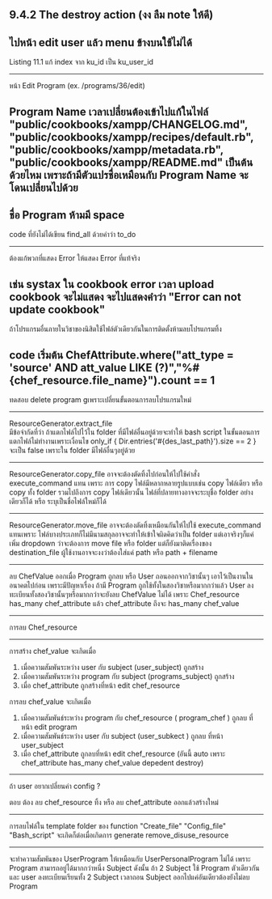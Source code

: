 9.4.2 The destroy action (งง ลืม note ให้ดี)
---
ไปหน้า edit user แล้ว menu ข้างบนใช้ไม่ได้
---
Listing 11.1 แก้ index จาก ku_id เป็น ku_user_id

---
หน้า Edit Program (ex. /programs/36/edit)

Program Name เวลาเปลี่ยนต้องเข้าไปแก้ในไฟล์
"public/cookbooks/xampp/CHANGELOG.md", 
"public/cookbooks/xampp/recipes/default.rb", 
"public/cookbooks/xampp/metadata.rb", 
"public/cookbooks/xampp/README.md"
เป็นต้น ด้วยไหม เพราะถ้ามีตัวแปรชื่อเหมือนกับ Program Name จะโดนเปลี่ยนไปด้วย
---
ชื่อ Program ห้ามมี space
---
code ที่ยังไม่ได้เขียน find_all ด้วยคำว่า to_do

---
ต้องแก้พวกที่แสดง Error ให้แสดง Error ที่แท้จริง

เช่น systax ใน cookbook error เวลา upload cookbook จะไม่แสดง จะไปแสดงคำว่า "Error can not update cookbook"
---
ถ้าโปรแกรมอื่นภายในวิชาของนิสิตใช้ไฟล์ตัวเดียวกันในการติดตั้งห้ามลบโปรแกรมทิ้ง

code เริ่มต้น 
ChefAttribute.where("att_type = 'source' AND att_value LIKE (?)","%#{chef_resource.file_name}").count == 1
---
ทดสอบ delete program gเพราะเปลี่ยนขั้นตอนการลบโปรแกรมใหม่

---

ResourceGenerator.extract_file  
มีข้อจำกัดที่ว่า ถ้าแตกไฟล์ไปไว้ใน folder ที่มีไฟล์อื่นอยู่ด้วยจะทำให้ bash script ในขั้นตอนการแตกไฟล์ไม่ทำงานเพราะเงื่อนไข
only_if { Dir.entries('#{des_last_path}').size == 2 }
จะเป็น false เพราะใน folder มีไฟล์อื่นๆอยู่ด้วย

---

ResourceGenerator.copy_file
อาจจะต้องตัดทิ้งไปก่อนให้ไปใช้คำสั่ง execute_command แทน
เพราะ การ copy ไฟล์มีหลากหลายรูปแบบเช่น copy ไฟล์เดียว หรือ copy ทั้ง folder รวมไปถึงการ copy ไฟล์เดียวนั้น ไฟล์ที่ปลายทางอาจจะระบุชื่อ folder อย่างเดียวก็ได้ หรือ ระบุเป็นชื่อไฟล์ใหม่ก็ได้

---

ResourceGenerator.move_file
อาจจะต้องตัดทิ้งเหมือนกันให้ไปใช้ execute_command แทนเพราะ ไฟล์บางประเภทก็ไม่มีนามสกุลอาจจะทำให้เข้าใจผิดคิดว่าเป็น folder
แต่เอาจริงๆก็แค่เพิ่ม dropdown ว่าจะต้องการ move file หรือ folder แต่ก็ยังมาติดเรื่องของ destination_file ผู้ใช้งานอาจจะงงว่าต้องใส่แค่ path หรือ path + filename


---

ลบ ChefValue ออกเมื่อ Program ถูกลบ หรือ User ถอนออกจากวิชานั้นๆ เอาไว้เป็นงานในอนาคตไปก่อน เพราะมีปัญหาเรื่อง ถ้ามี Program ถูกใช้ทั้งในสองวิชาหรือมากกว่าแล้ว User ลงทะเบียนทั้งสองวิชานั้นๆหรือมากกว่าจะยังลบ ChefValue ไม่ได้ เพราะ Chef_resource has_many chef_attribute แล้ว chef_attribute ถึงจะ has_many chef_value

---

การลบ Chef_resource


---
การสร้าง chef_value จะเกิดเมื่อ
1. เมื่อความสัมพันระหว่าง user กับ subject (user_subject) ถูกสร้าง
2. เมื่อความสัมพันระหว่าง program กับ subject (programs_subject) ถูกสร้าง
3. เมื่อ chef_attribute ถูกสร้างที่หน้า edit chef_resource

การลบ chef_value จะเกิดเมื่อ

1. เมื่อความสัมพันธ์ระหว่าง program กับ chef_resource ( program_chef ) ถูกลบ ที่หน้า edit program
2. เมื่อความสัมพันธ์ระหว่าง user กับ subject (user_subkect ) ถูกลบ ที่หน้า user_subject
3. เมื่อ chef_attribute ถูกลบที่หน้า edit chef_resource (อันนี้ auto เพราะ chef_attribute has_many chef_value depedent destroy)

---

ถ้า user อยากเปลี่ยนค่า config ?

ตอบ ต้อง ลบ chef_resource ทิ้ง หรือ ลบ chef_attribute ออกแล้วสร้างใหม่

---

การลบไฟล์ใน template folder ของ function "Create_file" "Config_file" "Bash_script" จะเกิดก็ต่อเมื่อเกิดการ generate remove_disuse_resource 

---

จะทำความสัมพันของ UserProgram ให้เหมือนกับ UserPersonalProgram ไม่ได้ เพราะ Program สามารถอยู่ได้มากกว่าหนึ่ง Subject ดังนั้น ถ้า 2 Subject ใช้ Program ตัวเดียวกันและ user ลงทะเบียนเรียนทั้ง 2 Subject เวลาถอน Subject ออกไปแค่อันเดียวต้องยังไม่ลบ Program
